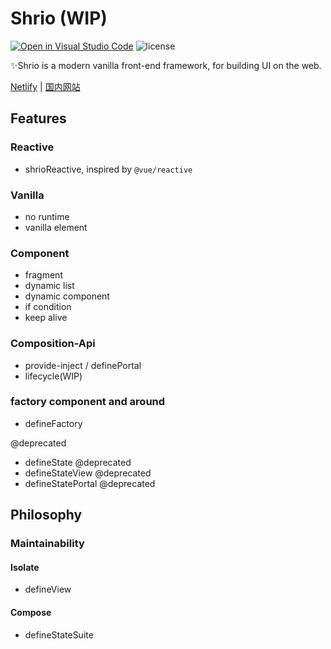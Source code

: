 # Shrio (WIP)

[![Open in Visual Studio Code](https://open.vscode.dev/badges/open-in-vscode.svg)](https://github.com/Akimotorakiyu/shrio) ![license](https://img.shields.io/github/license/Akimotorakiyu/shrio)

✨Shrio is a modern vanilla front-end framework, for building UI on the web.

[Netlify](https://clever-rosalind-9cee08.netlify.app/) | [国内网站](https://shrio-8gz68v9mba15d6fa-1259330986.ap-shanghai.app.tcloudbase.com/)

## Features

### Reactive

- shrioReactive, inspired by `@vue/reactive`

### Vanilla

- no runtime
- vanilla element

### Component

- fragment
- dynamic list
- dynamic component
- if condition
- keep alive

### Composition-Api

- provide-inject / definePortal
- lifecycle(WIP)

### factory component and around

- defineFactory

@deprecated

- defineState @deprecated
- defineStateView @deprecated
- defineStatePortal @deprecated

## Philosophy

### Maintainability

#### Isolate

- defineView

#### Compose

- defineStateSuite
